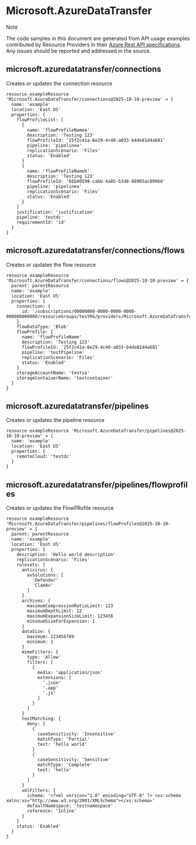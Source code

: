 # Microsoft.AzureDataTransfer
  
> [!NOTE]
> The code samples in this document are generated from API usage examples contributed by Resource Providers in their [Azure Rest API specifications](https://github.com/Azure/azure-rest-api-specs). Any issues should be reported and addressed in the source.


## microsoft.azuredatatransfer/connections

Creates or updates the connection resource
```bicep
resource exampleResource 'Microsoft.AzureDataTransfer/connections@2025-10-10-preview' = {
  name: 'example'
  location: 'East US'
  properties: {
    flowProfileList: [
      {
        name: 'flowProfileNamea'
        description: 'Testing 123'
        flowProfileId: '25f2c41a-6e29-4c40-a033-b4de81d4a681'
        pipeline: 'pipelinea'
        replicationScenario: 'Files'
        status: 'Enabled'
      }
      {
        name: 'flowProfileNameb'
        description: 'Testing 123'
        flowProfileId: '66b00598-cabb-4a85-b3d8-88905ac899b8'
        pipeline: 'pipelinea'
        replicationScenario: 'Files'
        status: 'Enabled'
      }
    ]
    justification: 'justification'
    pipeline: 'testdc'
    requirementId: 'id'
  }
}
```

## microsoft.azuredatatransfer/connections/flows

Creates or updates the flow resource
```bicep
resource exampleResource 'Microsoft.AzureDataTransfer/connections/flows@2025-10-10-preview' = {
  parent: parentResource 
  name: 'example'
  location: 'East US'
  properties: {
    connection: {
      id: '/subscriptions/00000000-0000-0000-0000-000000000000/resourceGroups/testRG/providers/Microsoft.AzureDataTransfer/connections/testConnection'
    }
    flowDataType: 'Blob'
    flowProfile: {
      name: 'flowProfileName'
      description: 'Testing 123'
      flowProfileId: '25f2c41a-6e29-4c40-a033-b4de81d4a681'
      pipeline: 'testPipeline'
      replicationScenario: 'Files'
      status: 'Enabled'
    }
    storageAccountName: 'testsa'
    storageContainerName: 'testcontainer'
  }
}
```

## microsoft.azuredatatransfer/pipelines

Creates or updates the pipeline resource
```bicep
resource exampleResource 'Microsoft.AzureDataTransfer/pipelines@2025-10-10-preview' = {
  name: 'example'
  location: 'East US'
  properties: {
    remoteCloud: 'testdc'
  }
}
```

## microsoft.azuredatatransfer/pipelines/flowprofiles

Creates or updates the FlowPRofile resource
```bicep
resource exampleResource 'Microsoft.AzureDataTransfer/pipelines/flowProfiles@2025-10-10-preview' = {
  parent: parentResource 
  name: 'example'
  location: 'East US'
  properties: {
    description: 'Hello world description'
    replicationScenario: 'Files'
    rulesets: {
      antivirus: {
        avSolutions: [
          'Defender'
          'ClamAv'
        ]
      }
      archives: {
        maximumCompressionRatioLimit: 123
        maximumDepthLimit: 12
        maximumExpansionSizeLimit: 123456
        minimumSizeForExpansion: 1
      }
      dataSize: {
        maximum: 123456789
        minimum: 1
      }
      mimeFilters: {
        type: 'Allow'
        filters: [
          {
            media: 'application/json'
            extensions: [
              '.json'
              '.app'
              '.js'
            ]
          }
        ]
      }
      textMatching: {
        deny: [
          {
            caseSensitivity: 'Insensitive'
            matchType: 'Partial'
            text: 'hello world'
          }
          {
            caseSensitivity: 'Sensitive'
            matchType: 'Complete'
            text: 'hello'
          }
        ]
      }
      xmlFilters: {
        schema: '<?xml version="1.0" encoding="UTF-8" ?> <xs:schema xmlns:xs="http://www.w3.org/2001/XMLSchema"></xs:schema>'
        defaultNamespace: 'testnamespace'
        reference: 'Inline'
      }
    }
    status: 'Enabled'
  }
}
```
